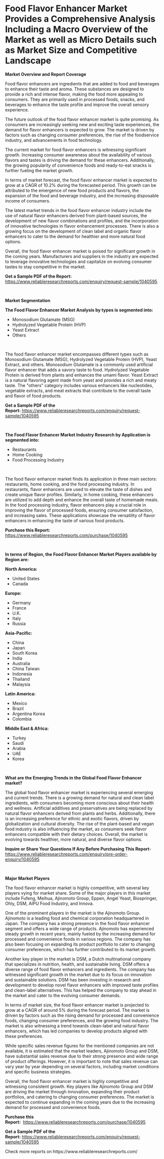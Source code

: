 <p><h1>Food Flavor Enhancer Market Provides a Comprehensive Analysis Including a Macro Overview of the Market as well as Micro Details such as Market Size and Competitive Landscape</h1></p><p><strong>Market Overview and Report Coverage</strong></p>
<p><p>Food flavor enhancers are ingredients that are added to food and beverages to enhance their taste and aroma. These substances are designed to provide a rich and intense flavor, making the food more appealing to consumers. They are primarily used in processed foods, snacks, and beverages to enhance the taste profile and improve the overall sensory experience.</p><p>The future outlook of the food flavor enhancer market is quite promising. As consumers are increasingly seeking new and exciting taste experiences, the demand for flavor enhancers is expected to grow. The market is driven by factors such as changing consumer preferences, the rise of the foodservice industry, and advancements in food technology.</p><p>The current market for food flavor enhancers is witnessing significant growth. Increasing consumer awareness about the availability of various flavors and tastes is driving the demand for these enhancers. Additionally, the growing popularity of convenience foods and ready-to-eat snacks is further fueling the market growth.</p><p>In terms of market forecast, the food flavor enhancer market is expected to grow at a CAGR of 10.2% during the forecasted period. This growth can be attributed to the emergence of new food products and flavors, the expansion of the food and beverage industry, and the increasing disposable income of consumers.</p><p>The latest market trends in the food flavor enhancer industry include the use of natural flavor enhancers derived from plant-based sources, the development of new flavor combinations and profiles, and the incorporation of innovative technologies in flavor enhancement processes. There is also a growing focus on the development of clean label and organic flavor enhancers to cater to the demand for healthier and more natural food options.</p><p>Overall, the food flavor enhancer market is poised for significant growth in the coming years. Manufacturers and suppliers in the industry are expected to leverage innovative technologies and capitalize on evolving consumer tastes to stay competitive in the market.</p></p>
<p><strong>Get a Sample PDF of the Report:</strong> <a href="https://www.reliableresearchreports.com/enquiry/request-sample/1040595">https://www.reliableresearchreports.com/enquiry/request-sample/1040595</a></p>
<p>&nbsp;</p>
<p><strong>Market Segmentation</strong></p>
<p><strong>The Food Flavor Enhancer Market Analysis by types is segmented into:</strong></p>
<p><ul><li>Monosodium Glutamate (MSG)</li><li>Hydrolyzed Vegetable Protein (HVP)</li><li>Yeast Extract</li><li>Others</li></ul></p>
<p>&nbsp;</p>
<p><p>The food flavor enhancer market encompasses different types such as Monosodium Glutamate (MSG), Hydrolyzed Vegetable Protein (HVP), Yeast Extract, and others. Monosodium Glutamate is a commonly used artificial flavor enhancer that adds a savory taste to food. Hydrolyzed Vegetable Protein is derived from plants and enhances the umami flavor. Yeast Extract is a natural flavoring agent made from yeast and provides a rich and meaty taste. The "others" category includes various enhancers like nucleotides, vegetable extracts, and meat extracts that contribute to the overall taste and flavor of food products.</p></p>
<p><strong>Get a Sample PDF of the Report:</strong>&nbsp;<a href="https://www.reliableresearchreports.com/enquiry/request-sample/1040595">https://www.reliableresearchreports.com/enquiry/request-sample/1040595</a></p>
<p>&nbsp;</p>
<p><strong>The Food Flavor Enhancer Market Industry Research by Application is segmented into:</strong></p>
<p><ul><li>Restaurants</li><li>Home Cooking</li><li>Food Processing Industry</li></ul></p>
<p>&nbsp;</p>
<p><p>The food flavor enhancer market finds its application in three main sectors: restaurants, home cooking, and the food processing industry. In restaurants, flavor enhancers are used to elevate the taste of dishes and create unique flavor profiles. Similarly, in home cooking, these enhancers are utilized to add depth and enhance the overall taste of homemade meals. In the food processing industry, flavor enhancers play a crucial role in improving the flavor of processed foods, ensuring consumer satisfaction, and increasing sales. These applications showcase the versatility of flavor enhancers in enhancing the taste of various food products.</p></p>
<p><strong>Purchase this Report:</strong>&nbsp; <a href="https://www.reliableresearchreports.com/purchase/1040595">https://www.reliableresearchreports.com/purchase/1040595</a></p>
<p>&nbsp;</p>
<p><strong>In terms of Region, the Food Flavor Enhancer Market Players available by Region are:</strong></p>
<p>
    <p> <strong> North America: </strong>
        <ul>
            <li>United States</li>
            <li>Canada</li>
        </ul>
        </p> 
    <p> <strong> Europe: </strong>
        <ul>
            <li>Germany</li>
            <li>France</li>
            <li>U.K.</li>
            <li>Italy</li>
            <li>Russia</li>
        </ul>
        </p> 
    <p> <strong> Asia-Pacific: </strong>
        <ul>
            <li>China</li>
            <li>Japan</li>
            <li>South Korea</li>
            <li>India</li>
            <li>Australia</li>
            <li>China Taiwan</li>
            <li>Indonesia</li>
            <li>Thailand</li>
            <li>Malaysia</li>
        </ul>
        </p> 
    <p> <strong> Latin America: </strong>
        <ul>
            <li>Mexico</li>
            <li>Brazil</li>
            <li>Argentina Korea</li>
            <li>Colombia</li>
        </ul>
        </p> 
    <p> <strong> Middle East & Africa: </strong>
        <ul>
            <li>Turkey</li>
            <li>Saudi</li>
            <li>Arabia</li>
            <li>UAE</li>
            <li>Korea</li>
        </ul>
    </p>
    </p>
<p>&nbsp;</p>
<p><strong>What are the Emerging Trends in the Global Food Flavor Enhancer market?</strong></p>
<p><p>The global food flavor enhancer market is experiencing several emerging and current trends. There is a growing demand for natural and clean label ingredients, with consumers becoming more conscious about their health and wellness. Artificial additives and preservatives are being replaced by natural flavor enhancers derived from plants and herbs. Additionally, there is an increasing preference for ethnic and exotic flavors, driven by globalization and cultural diversity. The rise of the plant-based and vegan food industry is also influencing the market, as consumers seek flavor enhancers compatible with their dietary choices. Overall, the market is evolving towards healthier, more natural, and diverse flavor options.</p></p>
<p><strong>Inquire or Share Your Questions If Any Before Purchasing This Report</strong>- <a href="https://www.reliableresearchreports.com/enquiry/pre-order-enquiry/1040595">https://www.reliableresearchreports.com/enquiry/pre-order-enquiry/1040595</a></p>
<p>&nbsp;</p>
<p><strong>Major Market Players</strong></p>
<p><p>The food flavor enhancer market is highly competitive, with several key players vying for market share. Some of the major players in this market include Fufeng, Meihua, Ajinomoto Group, Eppen, Angel Yeast, Biospringer, Ohly, DSM, AIPU Food Industry, and Innova.</p><p>One of the prominent players in the market is the Ajinomoto Group. Ajinomoto is a leading food and chemical corporation headquartered in Japan. The company has a strong presence in the food flavor enhancer segment and offers a wide range of products. Ajinomoto has experienced steady growth in recent years, mainly fueled by the increasing demand for processed and convenience foods in various regions. The company has also been focusing on expanding its product portfolio to cater to changing consumer preferences, which has further contributed to its market growth.</p><p>Another key player in the market is DSM, a Dutch multinational company that specializes in nutrition, health, and sustainable living. DSM offers a diverse range of food flavor enhancers and ingredients. The company has witnessed significant growth in the market due to its focus on innovation and sustainable solutions. DSM has been investing in research and development to develop novel flavor enhancers with improved taste profiles and clean-label alternatives. This has helped the company to stay ahead in the market and cater to the evolving consumer demands.</p><p>In terms of market size, the food flavor enhancer market is projected to grow at a CAGR of around 5% during the forecast period. The market is driven by factors such as the rising demand for processed and convenience foods, changing consumer preferences, and the growing food industry. The market is also witnessing a trend towards clean-label and natural flavor enhancers, which has led companies to develop products aligned with these preferences.</p><p>While specific sales revenue figures for the mentioned companies are not available, it is estimated that the market leaders, Ajinomoto Group and DSM, have substantial sales revenue due to their strong presence and wide range of product offerings. However, it is important to note that sales revenue can vary year by year depending on several factors, including market conditions and specific business strategies.</p><p>Overall, the food flavor enhancer market is highly competitive and witnessing consistent growth. Key players like Ajinomoto Group and DSM are driving the market through innovation, expanding their product portfolios, and catering to changing consumer preferences. The market is expected to continue expanding in the coming years due to the increasing demand for processed and convenience foods.</p></p>
<p><strong>Purchase this Report:</strong>&nbsp;&nbsp;<a href="https://www.reliableresearchreports.com/purchase/1040595">https://www.reliableresearchreports.com/purchase/1040595</a></p>
<p></p>
<p><strong>Get a Sample PDF of the Report:</strong>&nbsp;<a href="https://www.reliableresearchreports.com/enquiry/request-sample/1040595">https://www.reliableresearchreports.com/enquiry/request-sample/1040595</a></p>
<p>Check more reports on https://www.reliableresearchreports.com/</p>